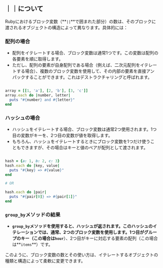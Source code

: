 ## ｜｜について

Rubyにおけるブロック変数（**`||`**で囲まれた部分）の数は、そのブロックに渡されるオブジェクトの構造によって異なります。具体的には：

### **配列の場合**

- 配列をイテレートする場合、ブロック変数は通常1つです。この変数は配列の各要素を順に取得します。
- ただし、配列の要素が自身配列である場合（例えば、二次元配列をイテレートする場合）、複数のブロック変数を使用して、その内部の要素を直接アンパックすることができます。これはデストラクチャリングと呼ばれます。

```ruby

array = [[1, 'a'], [2, 'b'], [3, 'c']]
array.each do |number, letter|
  puts "#{number} and #{letter}"
end

```

### **ハッシュの場合**

- ハッシュをイテレートする場合、ブロック変数は通常2つ使用されます。1つ目の変数がキーを、2つ目の変数が値を取得します。
- もちろん、ハッシュをイテレートするときにブロック変数を1つだけ使うこともできますが、その場合はキーと値のペアが配列として渡されます。

```ruby

hash = {a: 1, b: 2, c: 3}
hash.each do |key, value|
  puts "#{key} => #{value}"
end

# OR

hash.each do |pair|
  puts "#{pair[0]} => #{pair[1]}"
end

```

### **`group_by`メソッドの結果**

- **`group_by`**メソッドを使用すると、ハッシュが返されます。このハッシュのイテレーションでは、通常、2つのブロック変数を使用します。1つ目がグループのキー（この場合は**`hour`**）、2つ目がキーに対応する要素の配列（この場合は**`items`**）です。

このように、ブロック変数の数とその使い方は、イテレートするオブジェクトの種類と構造によって柔軟に変更できます。